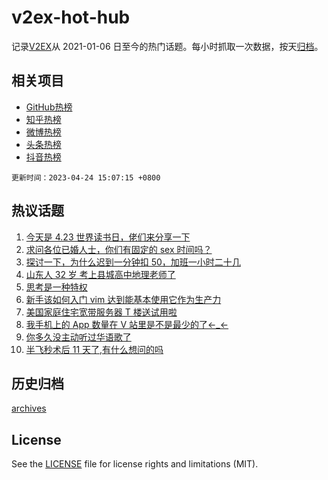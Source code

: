 # v2ex-hot-hub

 记录[V2EX](https://www.v2ex.com/)从 2021-01-06 日至今的热门话题。每小时抓取一次数据，按天[归档](archives)。
 
 ## 相关项目

- [GitHub热榜](https://github.com/lonnyzhang423/github-hot-hub)
- [知乎热榜](https://github.com/lonnyzhang423/zhihu-hot-hub)
- [微博热榜](https://github.com/lonnyzhang423/weibo-hot-hub)
- [头条热榜](https://github.com/lonnyzhang423/toutiao-hot-hub)
- [抖音热榜](https://github.com/lonnyzhang423/douyin-hot-hub)


 `更新时间：2023-04-24 15:07:15 +0800`

## 热议话题

1. [今天是 4.23 世界读书日，佬们来分享一下](https://www.v2ex.com/t/934808)
1. [求问各位已婚人士，你们有固定的 sex 时间吗？](https://www.v2ex.com/t/934950)
1. [探讨一下，为什么迟到一分钟扣 50，加班一小时二十几](https://www.v2ex.com/t/934926)
1. [山东人 32 岁 考上县城高中地理老师了](https://www.v2ex.com/t/934913)
1. [思考是一种特权](https://www.v2ex.com/t/934968)
1. [新手该如何入门 vim 达到能基本使用它作为生产力](https://www.v2ex.com/t/934910)
1. [美国家庭住宅宽带服务器 T 楼送试用啦](https://www.v2ex.com/t/934998)
1. [我手机上的 App 数量在 V 站里是不是最少的了←_←](https://www.v2ex.com/t/934884)
1. [你多久没主动听过华语歌了](https://www.v2ex.com/t/934920)
1. [半飞秒术后 11 天了,有什么想问的吗](https://www.v2ex.com/t/934979)

## 历史归档

[archives](archives)

## License

See the [LICENSE](LICENSE) file for license rights and limitations (MIT).
